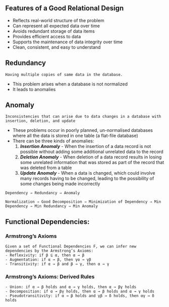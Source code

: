 ## Features of a Good Relational Design
- Reflects real-world structure of the problem 
- Can represent all expected data over time 
- Avoids redundant storage of data items 
- Provides efficient access to data 
- Supports the maintenance of data integrity over time 
- Clean, consistent, and easy to understand


## Redundancy
    Having multiple copies of same data in the database.

- This problem arises when a database is not normalized
- It leads to anomalies


## Anomaly
    Inconsistencies that can arise due to data changes in a database with insertion, deletion, and update
    
- These problems occur in poorly planned, un-normalised databases where all the data is stored in one table (a flat-file database)
- There can be three kinds of anomalies:
  1. **_Insertion Anomaly_** - When the insertion of a data record is not possible without adding some additional unrelated data to the record
  2. **_Deletion Anomaly_** - When deletion of a data record results in losing some unrelated information that was stored as part of the record that was deleted from a table
  3. **_Update Anomaly_** - When a data is changed, which could involve many records having to be changed, leading to the possibility of some changes being made incorrectly


`Dependency ⇒ Redundancy ⇒ Anomaly`

`Normalization ⇒ Good Decomposition ⇒ Minimization of Dependency ⇒ Min Dependency ⇒ Min Redundancy ⇒ Min Anomaly`


## Functional Dependencies: 

### Armstrong’s Axioms

    Given a set of Functional Dependencies F, we can infer new dependencies by the Armstrong’s Axioms: 
    - Reflexivity: if β ⊆ α, then α → β 
    - Augmentation: if α → β, then γα → γβ
    - Transitivity: if α → β and β → γ, then α → γ
    
### Armstrong’s Axioms: Derived Rules

    - Union: if α → β holds and α → γ holds, then α → βγ holds 
    - Decomposition: if α → βγ holds, then α → β holds and α → γ holds
    - Pseudotransitivity: if α → β holds and γβ → δ holds, then αγ → δ holds

